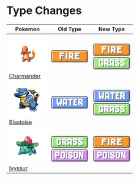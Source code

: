 # Type Changes

| Pokemon                                                                                | Old Type                                                            | New Type                                                          |
| -------------------------------------------------------------------------------------- | ------------------------------------------------------------------- | ----------------------------------------------------------------- |
| ![charmander](img/pokemon/004.png)<br/>[Charmander](/deployment-test-wiki/pokemon/004) | ![fire](img/types/fire.png) <br/>                                   | ![fire](img/types/fire.png) <br/> ![grass](img/types/grass.png)   |
| ![blastoise](img/pokemon/009.png)<br/>[Blastoise](/deployment-test-wiki/pokemon/009)   | ![water](img/types/water.png) <br/>                                 | ![water](img/types/water.png) <br/> ![grass](img/types/grass.png) |
| ![ivysaur](img/pokemon/002.png)<br/>[Ivysaur](/deployment-test-wiki/pokemon/002)       | ![grass](img/types/grass.png) <br/> ![poison](img/types/poison.png) | ![fire](img/types/fire.png) <br/> ![poison](img/types/poison.png) |